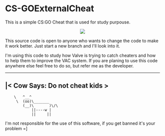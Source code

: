 # CS-GOExternalCheat
This is a simple CS:GO Cheat that is used for study purpouse.

<p align="center">
  <img src="https://s18.postimg.org/esyzn9yax/Untitled_1.png"/>
</p>

This source code is open to anyone who wants to change the code to make it work better.
Just start a new branch and I'll look into it.

I'm using this code to study how Valve is trying to catch cheaters and how to help them to improve the VAC system.
If you are planing to use this code anywhere else feel free to do so, but refer me as the developer.

 ----------------------
|< Cow Says: Do not cheat kids >
 ----------------------
        \   ^__^
         \  (oo)\_______
            (__)\       )\/\
                ||----w |
                ||     ||


I'm not responsible for the use of this software, if you get banned it's your problem =]
 
